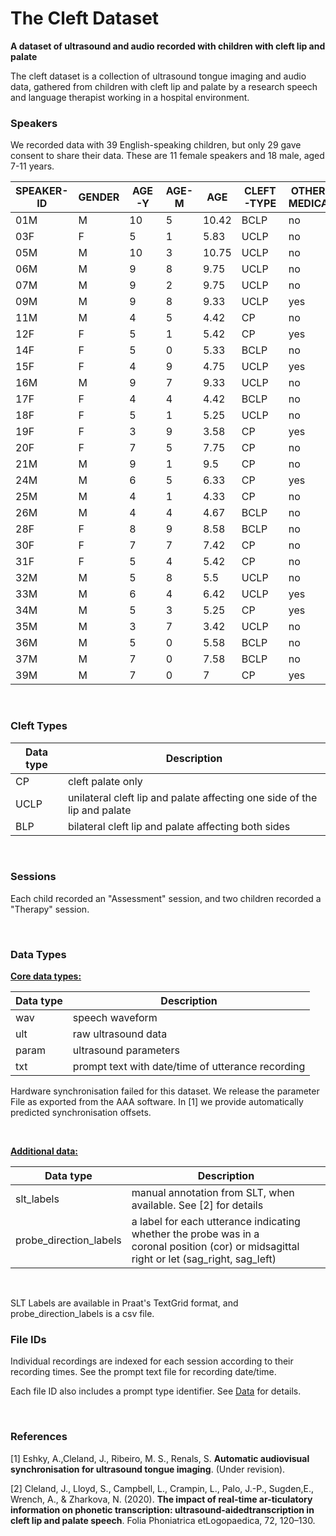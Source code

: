 # The Cleft Dataset

**A dataset of ultrasound and audio recorded with children with cleft lip and palate**

The cleft dataset is a collection of ultrasound tongue imaging 
and audio data, gathered from children with cleft lip and palate 
by a research speech and language therapist working in a hospital
environment.

### Speakers

We recorded data with 39 English-speaking children, but only 29 gave consent to share their data.
These are 11 female speakers and 18 male, aged 7-11 years.

| SPEAKER-ID  | GENDER  | AGE-Y  | AGE-M  | AGE  | CLEFT-TYPE  | OTHER-MEDICAL  |
| ----------- | ------- | ------ | ------ | ---- | ----------- | -------------- |
| 01M | M | 10 | 5 | 10.42 | BCLP | no |
| 03F | F | 5 | 1 | 5.83 | UCLP | no |
| 05M | M | 10 | 3 | 10.75 | UCLP | no |
| 06M | M | 9 | 8 | 9.75 | UCLP | no |
| 07M | M | 9 | 2 | 9.75 | UCLP | no |
| 09M | M | 9 | 8 | 9.33 | UCLP | yes |
| 11M | M | 4 | 5 | 4.42 | CP | no |
| 12F | F | 5 | 1 | 5.42 | CP | yes |
| 14F | F | 5 | 0 | 5.33 | BCLP | no |
| 15F | F | 4 | 9 | 4.75 | UCLP | yes |
| 16M | M | 9 | 7 | 9.33 | UCLP | no |
| 17F | F | 4 | 4 | 4.42 | BCLP | no |
| 18F | F | 5 | 1 | 5.25 | UCLP | no |
| 19F | F | 3 | 9 | 3.58 | CP | yes |
| 20F | F | 7 | 5 | 7.75 | CP | no |
| 21M | M | 9 | 1 | 9.5 | CP | no |
| 24M | M | 6 | 5 | 6.33 | CP | yes |
| 25M | M | 4 | 1 | 4.33 | CP | no |
| 26M | M | 4 | 4 | 4.67 | BCLP | no |
| 28F | F | 8 | 9 | 8.58 | BCLP | no |
| 30F | F | 7 | 7 | 7.42 | CP | no |
| 31F | F | 5 | 4 | 5.42 | CP | no |
| 32M | M | 5 | 8 | 5.5 | UCLP | no |
| 33M | M | 6 | 4 | 6.42 | UCLP | yes |
| 34M | M | 5 | 3 | 5.25 | CP | yes |
| 35M | M | 3 | 7 | 3.42 | UCLP | no |
| 36M | M | 5 | 0 | 5.58 | BCLP | no |
| 37M | M | 7 | 0 | 7.58 | BCLP | no |
| 39M | M | 7 | 0 | 7 | CP | yes |

<br/>



### Cleft Types 

| Data type   | Description                                                               |
| ----------- | ------------------------------------------------------------------------- |
| CP          | cleft palate only                                                         |
| UCLP        | unilateral cleft lip and palate affecting one side of the lip and palate  |
| BLP         | bilateral cleft lip and palate affecting both sides                       |

<br/>



### Sessions

Each child recorded an "Assessment" session, and two children recorded a "Therapy" session.

<br/>


### Data Types

**<u>Core data types:</u>**

| Data type   | Description                                       |
| ----------- | ------------------------------------------------- |
| wav         | speech waveform                                   |
| ult         | raw ultrasound data                               |
| param       | ultrasound parameters                             |
| txt         | prompt text with date/time of utterance recording |

Hardware synchronisation failed for this dataset. We release the parameter
File as exported from the AAA software. In [1] we provide automatically 
predicted synchronisation offsets. 

<br/>


**<u>Additional data:</u>**

| Data type                  | Description                                                     |
| -------------------------- | --------------------------------------------------------------- |
| slt_labels                 | manual annotation from SLT, when available. See [2] for details |
| probe_direction_labels     | a label for each utterance indicating whether the probe was in a <br> coronal position (cor) or midsagittal right or let (sag_right, sag_left) |

<br/>

SLT Labels are available in Praat's TextGrid format, and probe_direction_labels is a csv file. 



### File IDs

Individual recordings are indexed for each session according to their recording times.
See the prompt text file for recording date/time. 

Each file ID also includes a prompt type identifier. See [Data](data.md) for details.

<br/>

### References

[1] Eshky, A.,Cleland, J., Ribeiro, M. S., Renals, S. **Automatic audiovisual synchronisation for ultrasound tongue imaging**. (Under revision).

[2] Cleland, J., Lloyd, S., Campbell, L., Crampin, L., Palo, J.-P., Sugden,E., Wrench, A., & Zharkova, N. (2020). **The impact of real-time ar-ticulatory information on phonetic transcription:  ultrasound-aidedtranscription in  cleft lip and  palate speech**. Folia Phoniatrica etLogopaedica, 72, 120–130.